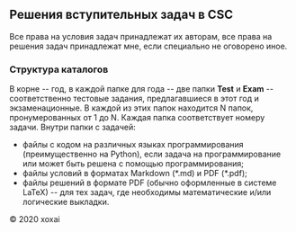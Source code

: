 ## Решения вступительных задач в CSC

Все права на условия задач принадлежат их авторам, все права на решения задач принадлежат мне, если специально не оговорено иное.

### Структура каталогов
В корне -- год, в каждой папке для года -- две папки **Test** и **Exam** -- соответственно тестовые задания, предлагавшиеся в этот год и экзаменационные. В каждой из этих папок находится N папок, пронумерованных от 1 до N. Каждая папка соответствует номеру задачи. Внутри папки с задачей:
- файлы с кодом на различных языках программирования (преимущественно на Python), если задача на программирование или может быть решена с помощью программирования;
- файлы условий в форматах Markdown (\*.md) и PDF (\*.pdf);
- файлы решений в формате PDF (обычно оформленные в системе LaTeX) -- для тех задач, где необходимы математические и/или логические выкладки.

&copy; 2020 xoxai